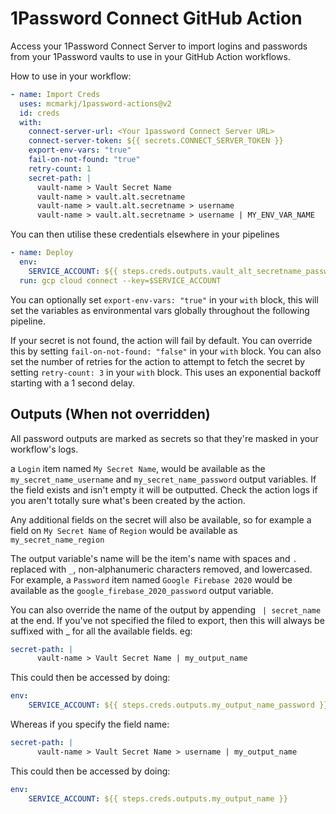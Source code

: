 # 1Password Connect GitHub Action

Access your 1Password Connect Server to import logins and passwords from your 1Password vaults to use in your GitHub Action workflows.

How to use in your workflow:

```yaml
- name: Import Creds
  uses: mcmarkj/1password-actions@v2
  id: creds
  with:
    connect-server-url: <Your 1password Connect Server URL>
    connect-server-token: ${{ secrets.CONNECT_SERVER_TOKEN }}
    export-env-vars: "true"
    fail-on-not-found: "true"
    retry-count: 1
    secret-path: |
      vault-name > Vault Secret Name
      vault-name > vault.alt.secretname
      vault-name > vault.alt.secretname > username
      vault-name > vault.alt.secretname > username | MY_ENV_VAR_NAME
```

You can then utilise these credentials elsewhere in your pipelines

```yaml
- name: Deploy
  env:
    SERVICE_ACCOUNT: ${{ steps.creds.outputs.vault_alt_secretname_password }}
  run: gcp cloud connect --key=$SERVICE_ACCOUNT
```

You can optionally set `export-env-vars: "true"` in your `with` block, this will set the variables as environmental vars globally throughout the following pipeline. 

If your secret is not found, the action will fail by default. You can override this by setting `fail-on-not-found: "false"` in your `with` block.
You can also set the number of retries for the action to attempt to fetch the secret by setting `retry-count: 3` in your `with` block. This uses an exponential backoff starting with a 1 second delay.


## Outputs (When not overridden)

All password outputs are marked as secrets so that they're masked in your workflow's logs.

a `Login` item named `My Secret Name`, would be available as the `my_secret_name_username` and `my_secret_name_password` output variables. If the field exists and isn't empty it will be outputted.
Check the action logs if you aren't totally sure what's been created by the action.

Any additional fields on the secret will also be available, so for example a field on `My Secret Name` of `Region` would be available as `my_secret_name_region`

The output variable's name will be the item's name with spaces and `.` replaced with `_`, non-alphanumeric characters removed, and lowercased. For example, a `Password` item named `Google Firebase 2020` would be available as the `google_firebase_2020_password` output variable.

You can also override the name of the output by appending ` | secret_name` at the end. If you've not specified the filed to export, then this will always be suffixed with _<field> for all the available fields.
eg:
```yaml
secret-path: |
      vault-name > Vault Secret Name | my_output_name
```
This could then be accessed by doing:
```yaml
env:
    SERVICE_ACCOUNT: ${{ steps.creds.outputs.my_output_name_password }}
```

Whereas if you specify the field name:

```yaml
secret-path: |
      vault-name > Vault Secret Name > username | my_output_name
```
This could then be accessed by doing:
```yaml
env:
    SERVICE_ACCOUNT: ${{ steps.creds.outputs.my_output_name }}
```
